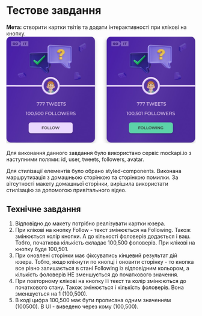 # Тестове завдання

**Мета:** створити картки твітів та додати інтерактивності при клікові на
кнопку. ![Example cards of users](./src/assets/images/imageExample.jpg 'Cards')

Для виконання данного завдання було використано сервіс mockapi.io з наступними
полями: id, user, tweets, followers, avatar.

Для стилізації елементів було обрано styled-components. Виконана маршрутизація з
домашньою сторінкою та сторінкою помилки. За вітсутності макету домашньої
сторінки, вирішила використати стилізацію за допомогою привітального відео.

## Технічне завдання

1. Відповідно до макету потрібно реалізувати картки юзера.
2. При клікові на кнопку Follow - текст змінюється на Following. Також
   змінюється колір кнопки. А до кількості фоловерів додається і ваш. Тобто,
   початкова кількість складає 100,500 фоловерів. При клікові на кнопку буде
   100,501.
3. При оновлені сторінки має фіксуватись кінцевий результат дій юзера. Тобто,
   якщо клікнути по кнопці і оновити сторінку - то кнопка все рівно залишається
   в стані Following із відповідним кольором, а кількість фоловерів НЕ
   зменшується до початкового значення.
4. При повторному клікові на кнопку її текст та колір змінюються до початкового
   стану. Також змінюється і кількість фоловерів. Вона зменшується на 1
   (100,500).
5. В коді цифра 100,500 має бути прописана одним значенням (100500). В UI -
   виведено через кому (100,500).
